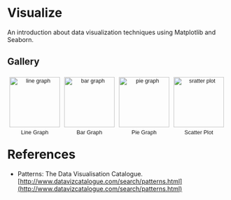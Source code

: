 # Visualize

An introduction about data visualization techniques using Matplotlib and Seaborn.

## Gallery

<style>
div.circle_block {
    font-family: Helvetica, Arial, sans-serif;
    font-size: 9.5pt;
    float: left;
    width: 125px;
    height: 165px;
    text-align: center;
}

img.circle {
    margin-top: 5px;
    margin-bottom: -5px;
    width: 115px;
    height: 115px;
    background: none;
}

.circle_block p {
	margin-top: 10px;
}
</style>

<div class="row">

<div class="circle_block">
	<a href="http://magizbox.com/training/ml_data_python/labs/visualization.html#Linegraph"> <img class="circle" src="/images/line_graph.svg" alt="line graph"> </a>
	<p>Line Graph</p>
</div>

<div class="circle_block">
	<a href="http://magizbox.com/training/ml_data_python/labs/visualization.html#Bar-plot"> <img class="circle" src="/images/bar_graph.svg" alt="bar graph"> </a>
	<p>Bar Graph</p>
</div>

<div class="circle_block">
	<a href="http://magizbox.com/training/ml_data_python/labs/visualization.html#Pie-plot"> <img class="circle" src="/images/pie_chart.svg" alt="pie graph"> </a>
	<p>Pie Graph</p>
</div>

<div class="circle_block">
	<a href="http://magizbox.com/training/ml_data_python/labs/visualization.html#Scatter-Plot"> <img class="circle" src="/images/scatterplot.svg" alt="sratter plot"> </a>
	<p>Scatter Plot</p>
</div>
</div> <!-- end row -->

# References

* Patterns: The Data Visualisation Catalogue. [http://www.datavizcatalogue.com/search/patterns.html](http://www.datavizcatalogue.com/search/patterns.html)